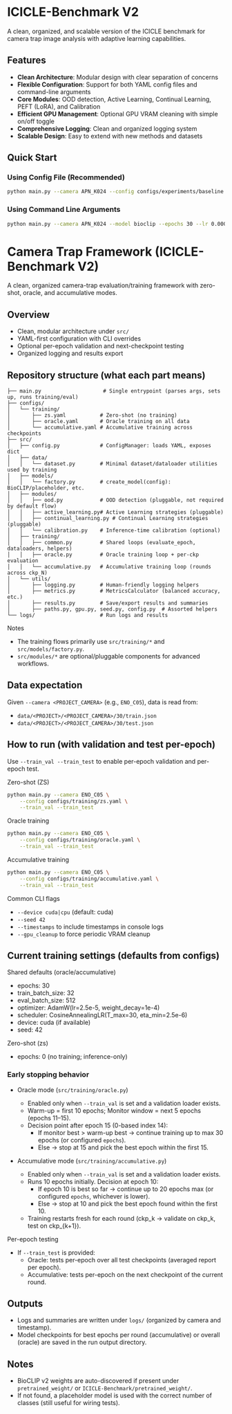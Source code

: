 # ICICLE-Benchmark V2

A clean, organized, and scalable version of the ICICLE benchmark for camera trap image analysis with adaptive learning capabilities.

## Features

- **Clean Architecture**: Modular design with clear separation of concerns
- **Flexible Configuration**: Support for both YAML config files and command-line arguments
- **Core Modules**: OOD detection, Active Learning, Continual Learning, PEFT (LoRA), and Calibration
- **Efficient GPU Management**: Optional GPU VRAM cleaning with simple on/off toggle
- **Comprehensive Logging**: Clean and organized logging system
- **Scalable Design**: Easy to extend with new methods and datasets

## Quick Start

### Using Config File (Recommended)
```bash
python main.py --camera APN_K024 --config configs/experiments/baseline.yaml
```

### Using Command Line Arguments
```bash
python main.py --camera APN_K024 --model bioclip --epochs 30 --lr 0.0001
```

# Camera Trap Framework (ICICLE-Benchmark V2)

A clean, organized camera-trap evaluation/training framework with zero-shot, oracle, and accumulative modes.

## Overview

- Clean, modular architecture under `src/`
- YAML-first configuration with CLI overrides
- Optional per-epoch validation and next-checkpoint testing
- Organized logging and results export

## Repository structure (what each part means)

```
├── main.py                    # Single entrypoint (parses args, sets up, runs training/eval)
├── configs/
│   └── training/
│       ├── zs.yaml           # Zero-shot (no training)
│       ├── oracle.yaml       # Oracle training on all data
│       └── accumulative.yaml # Accumulative training across checkpoints
├── src/
│   ├── config.py             # ConfigManager: loads YAML, exposes dict
│   ├── data/
│   │   └── dataset.py        # Minimal dataset/dataloader utilities used by training
│   ├── models/
│   │   └── factory.py        # create_model(config): BioCLIP/placeholder, etc.
│   ├── modules/
│   │   ├── ood.py            # OOD detection (pluggable, not required by default flow)
│   │   ├── active_learning.py# Active Learning strategies (pluggable)
│   │   ├── continual_learning.py # Continual Learning strategies (pluggable)
│   │   └── calibration.py    # Inference-time calibration (optional)
│   ├── training/
│   │   ├── common.py         # Shared loops (evaluate_epoch, dataloaders, helpers)
│   │   ├── oracle.py         # Oracle training loop + per-ckp evaluation
│   │   └── accumulative.py   # Accumulative training loop (rounds across ckp_N)
│   └── utils/
│       ├── logging.py        # Human-friendly logging helpers
│       ├── metrics.py        # MetricsCalculator (balanced accuracy, etc.)
│       ├── results.py        # Save/export results and summaries
│       ├── paths.py, gpu.py, seed.py, config.py  # Assorted helpers
└── logs/                     # Run logs and results
```

Notes
- The training flows primarily use `src/training/*` and `src/models/factory.py`.
- `src/modules/*` are optional/pluggable components for advanced workflows.

## Data expectation

Given `--camera <PROJECT_CAMERA>` (e.g., `ENO_C05`), data is read from:
- `data/<PROJECT>/<PROJECT_CAMERA>/30/train.json`
- `data/<PROJECT>/<PROJECT_CAMERA>/30/test.json`

## How to run (with validation and test per-epoch)

Use `--train_val --train_test` to enable per-epoch validation and per-epoch test.

Zero-shot (ZS)
```bash
python main.py --camera ENO_C05 \
	--config configs/training/zs.yaml \
	--train_val --train_test
```

Oracle training
```bash
python main.py --camera ENO_C05 \
	--config configs/training/oracle.yaml \
	--train_val --train_test
```

Accumulative training
```bash
python main.py --camera ENO_C05 \
	--config configs/training/accumulative.yaml \
	--train_val --train_test
```

Common CLI flags
- `--device cuda|cpu` (default: cuda)
- `--seed 42`
- `--timestamps` to include timestamps in console logs
- `--gpu_cleanup` to force periodic VRAM cleanup

## Current training settings (defaults from configs)

Shared defaults (oracle/accumulative)
- epochs: 30
- train_batch_size: 32
- eval_batch_size: 512
- optimizer: AdamW(lr=2.5e-5, weight_decay=1e-4)
- scheduler: CosineAnnealingLR(T_max=30, eta_min=2.5e-6)
- device: cuda (if available)
- seed: 42

Zero-shot (zs)
- epochs: 0 (no training; inference-only)

### Early stopping behavior

- Oracle mode (`src/training/oracle.py`)
	- Enabled only when `--train_val` is set and a validation loader exists.
	- Warm-up = first 10 epochs; Monitor window = next 5 epochs (epochs 11–15).
	- Decision point after epoch 15 (0-based index 14):
		- If monitor best > warm-up best → continue training up to max 30 epochs (or configured `epochs`).
		- Else → stop at 15 and pick the best epoch within the first 15.

- Accumulative mode (`src/training/accumulative.py`)
	- Enabled only when `--train_val` is set and a validation loader exists.
	- Runs 10 epochs initially. Decision at epoch 10:
		- If epoch 10 is best so far → continue up to 20 epochs max (or configured `epochs`, whichever is lower).
		- Else → stop at 10 and pick the best epoch found within the first 10.
	- Training restarts fresh for each round (ckp_k → validate on ckp_k, test on ckp_{k+1}).

Per-epoch testing
- If `--train_test` is provided:
	- Oracle: tests per-epoch over all test checkpoints (averaged report per epoch).
	- Accumulative: tests per-epoch on the next checkpoint of the current round.

## Outputs

- Logs and summaries are written under `logs/` (organized by camera and timestamp).
- Model checkpoints for best epochs per round (accumulative) or overall (oracle) are saved in the run output directory.

## Notes

- BioCLIP v2 weights are auto-discovered if present under `pretrained_weight/` or `ICICLE-Benchmark/pretrained_weight/`.
- If not found, a placeholder model is used with the correct number of classes (still useful for wiring tests).
